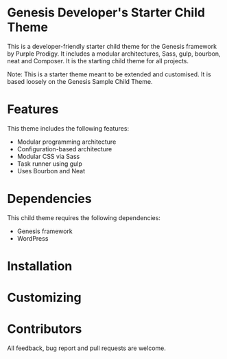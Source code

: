 # Genesis Developer's Starter Child Theme

This is a developer-friendly starter child theme for the Genesis framework by Purple Prodigy. It includes a modular architectures, Sass, gulp, bourbon, neat and Composer. It is the starting child theme for all projects.

Note: This is a starter theme meant to be extended and customised. It is based loosely on the Genesis Sample Child Theme.
# Features

This theme includes the following features:

- Modular programming architecture
- Configuration-based architecture
- Modular CSS via Sass
- Task runner using gulp
- Uses Bourbon and Neat

# Dependencies

This child theme requires the following dependencies:

- Genesis framework
- WordPress

# Installation

# Customizing

# Contributors

All feedback, bug report and pull requests are welcome.